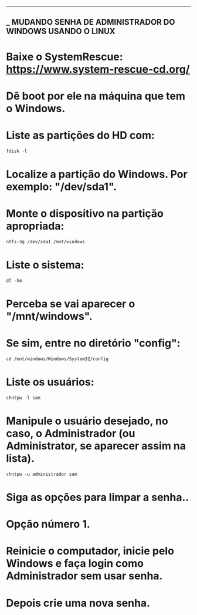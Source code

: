 ------------------------------------------------------------
_	MUDANDO SENHA DE ADMINISTRADOR DO WINDOWS USANDO O LINUX
------------------------------------------------------------

# Baixe o SystemRescue: https://www.system-rescue-cd.org/
# Dê boot por ele na máquina que tem o Windows.

# Liste as partições do HD com: 

	fdisk -l

# Localize a partição do Windows. Por exemplo: "/dev/sda1".

# Monte o dispositivo na partição apropriada:

	ntfs-3g /dev/sda1 /mnt/windows

# Liste o sistema: 

	df -hm

# Perceba se vai aparecer o "/mnt/windows".
# Se sim, entre no diretório "config":

	cd /mnt/windows/Windows/System32/config

# Liste os usuários: 

	chntpw -l sam

# Manipule o usuário desejado, no caso, o Administrador (ou Administrator, se aparecer assim na lista).

	chntpw -u administrador sam

# Siga as opções para limpar a senha..

# Opção número 1. 
            
# Reinicie o computador, inicie pelo Windows e faça login como Administrador sem usar senha. 

# Depois crie uma nova senha.